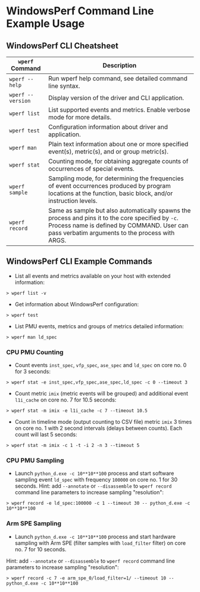 # WindowsPerf Command Line Example Usage

## WindowsPerf CLI Cheatsheet

| `wperf` Command     | Description |
| ---                 | ---         |
| `wperf --help`      | Run wperf help command, see detailed command line syntax. |
| `wperf --version`   | Display version of the driver and CLI application. |
| `wperf list`        | List supported events and metrics. Enable verbose mode for more details. |
| `wperf test`        | Configuration information about driver and application. |
| `wperf man`         | Plain text information about one or more specified event(s), metric(s), and or group metric(s). |
| `wperf stat`        | Counting mode, for obtaining aggregate counts of occurrences of special events. |
| `wperf sample`      | Sampling mode, for determining the frequencies of event occurrences produced by program locations at the function, basic block, and/or instruction levels.  |
| `wperf record`      | Same as sample but also automatically spawns the process and pins it to the core specified by `-c`. Process name is defined by COMMAND. User can pass verbatim arguments to the process with ARGS. |

## WindowsPerf CLI Example Commands

- List all events and metrics available on your host with extended information:
```
> wperf list -v
```

- Get information about WindowsPerf configuration:

```
> wperf test
```

- List PMU events, metrics and groups of metrics detailed information:
```
> wperf man ld_spec
```

### CPU PMU Counting

- Count events `inst_spec`, `vfp_spec`, `ase_spec` and `ld_spec` on core no. 0 for 3 seconds:
```
> wperf stat -e inst_spec,vfp_spec,ase_spec,ld_spec -c 0 --timeout 3
```

- Count metric `imix` (metric events will be grouped) and additional event `l1i_cache` on core no. 7 for 10.5 seconds:
```
> wperf stat -m imix -e l1i_cache -c 7 --timeout 10.5
```

- Count in timeline mode (output counting to CSV file) metric `imix` 3 times on core no. 1 with 2 second intervals (delays between counts). Each count will last 5 seconds:
```
> wperf stat -m imix -c 1 -t -i 2 -n 3 --timeout 5
```

### CPU PMU Sampling

- Launch `python_d.exe -c 10**10**100` process and start software sampling event `ld_spec` with frequency `100000` on core no. 1 for 30 seconds.
Hint: add `--annotate` or `--disassemble` to `wperf record` command line parameters to increase sampling "resolution":
```
> wperf record -e ld_spec:100000 -c 1 --timeout 30 -- python_d.exe -c 10**10**100
```

### Arm SPE Sampling

- Launch `python_d.exe -c 10**10**100` process and start hardware sampling with Arm SPE (filter samples with `load_filter` filter) on core no. 7 for 10 seconds.

Hint: add `--annotate` or `--disassemble` to `wperf record` command line parameters to increase sampling "resolution":
```
> wperf record -c 7 -e arm_spe_0/load_filter=1/ --timeout 10 -- python_d.exe -c 10**10**100
```
